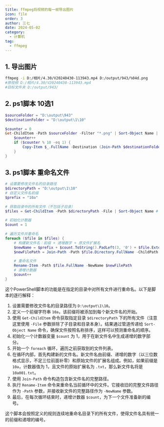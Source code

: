 ```yaml
---
title: ffmpeg将视频的每一帧导出图片
icon: file
order: 3
author: 三七
date: 2024-05-02
category:
  - 计算机
tag:
  - ffmpeg
---
```


<!-- more --> 
## 1. 导出图片
```sh
ffmpeg -i D:/相片/4.30/V20240430-113943.mp4 D:/output/943/%04d.png
#原视频 D:/相片/4.30/V20240430-113943.mp4
#目标文件夹 D:/output/943/
```
## 2. ps1脚本 10选1
```ps1
$sourceFolder = "D:\output\943"
$destinationFolder = "D:\output\1\10"
 
$counter = 0
Get-ChildItem -Path $sourceFolder -Filter "*.png" | Sort-Object Name | ForEach-Object {
    $counter++
    if ($counter % 10 -eq 1) {
        Copy-Item $_.FullName -Destination (Join-Path $destinationFolder $_.Name)
    }
}
```

## 3. ps1脚本 重命名文件
```ps1
# 设置要修改文件名的目录路径
$directoryPath = "D:\output\1\10"
# 自定义文件名前缀
$prefix = "10a"
 
# 获取目录中的所有文件（不包括子目录）
$files = Get-ChildItem -Path $directoryPath -File | Sort-Object Name # 确保按名称排序，以便于预测重命名顺序
 
# 初始化计数器
$count = 1
 
# 遍历文件并重命名
foreach ($file in $files) {
    # 构建新文件名：前缀 + 递增数字 + 原文件扩展名
    $newName = $prefix + $count.ToString().PadLeft(3, '0') + $file.Extension
    $newFilePath = Join-Path -Path $file.Directory.FullName -ChildPath $newName
 
    # 重命名文件
    Rename-Item -Path $file.FullName -NewName $newFilePath
    # 递增计数器
    $count++
}

```
这个PowerShell脚本的功能是在指定的目录中对所有文件进行重命名。以下是脚本的逐行解释：

1. 设置需要修改文件名的目录路径为 `D:\output\1\10`。
2. 定义一个前缀字符串 `10a`，该前缀将被添加到每个新文件名的开始。
3. 使用 `Get-ChildItem` 命令获取指定目录 `$directoryPath` 下的所有文件（注意这里使用 `-File` 参数排除了子目录和目录本身）。结果通过管道传递给 `Sort-Object Name` 命令，确保文件按照名称排序，这样可以预测重命名的顺序。
4. 初始化一个计数器变量 `$count` 为 1，用于在新文件名中生成递增的数字部分。
5. 开始一个 `foreach` 循环，遍历之前获取到的文件列表。
6. 在循环内部，首先构建新的文件名。新文件名由前缀、递增的数字（以三位数格式显示，不足三位前面补零）和原始文件的扩展名组成。例如，如果前缀是 `10a`，计数器值为 1，且文件的原始扩展名为 `.txt`，那么新文件名将是 `10a001.txt`。
7. 使用 `Join-Path` 命令构造包含新文件名的完整路径。
8. 执行 `Rename-Item` 命令来重命名当前循环中的文件。它接收旧的完整文件路径作为 `-Path` 参数，并接收新文件的完整路径作为 `-NewName` 参数。
9. 最后，在每次循环结束时，递增计数器 `$count`，为下一个文件准备新的编号。

这个脚本会按照定义的规则连续地重命名目录下的所有文件，使得文件名具有统一的前缀和递增的编号。
